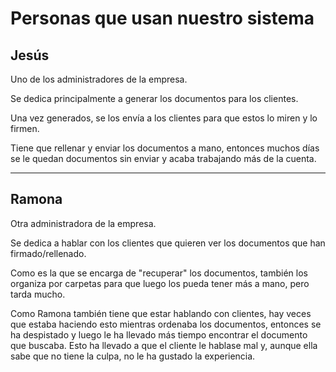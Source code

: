# Personas que usan nuestro sistema

## Jesús

Uno de los administradores de la empresa.

Se dedica principalmente a generar los documentos para los clientes.

Una vez generados, se los envía a los clientes para que estos lo miren y lo firmen.

Tiene que rellenar y enviar los documentos a mano, entonces muchos días se le quedan documentos sin enviar y acaba trabajando más de la cuenta.

---

## Ramona

Otra administradora de la empresa.

Se dedica a hablar con los clientes que quieren ver los documentos que han firmado/rellenado.

Como es la que se encarga de "recuperar" los documentos, también los organiza por carpetas para que luego los pueda tener más a mano, pero tarda mucho.

Como Ramona también tiene que estar hablando con clientes, hay veces que estaba haciendo esto mientras ordenaba los documentos, entonces se ha despistado y luego le ha llevado más tiempo encontrar el documento que buscaba. Esto ha llevado a que el cliente le hablase mal y, aunque ella sabe que no tiene la culpa, no le ha gustado la experiencia.
